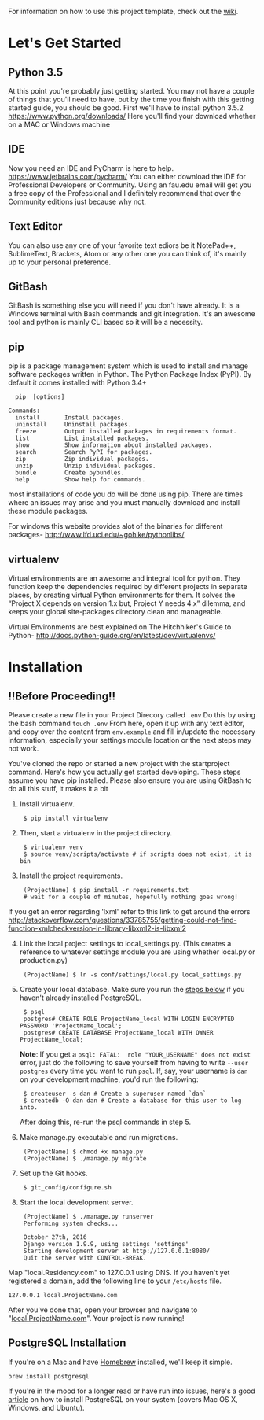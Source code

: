 For information on how to use this project template, check out the [wiki](https://github.com/lionheart/django-template/wiki/Django-1.9).

Let's Get Started
=================

## Python 3.5
At this point you're probably just getting started. You may not have a couple of things that you'll need to have, but by the time you finish with this getting started guide, 
you should be good. First we'll have to install python 3.5.2
https://www.python.org/downloads/
Here you'll find your download whether on a MAC or Windows machine

## IDE
Now you need an IDE and PyCharm is here to help.
https://www.jetbrains.com/pycharm/
You can either download the IDE for Professional Developers or Community. Using an fau.edu email will get you a free copy of the Professional and
I definitely recommend that over the Community editions just because why not.

## Text Editor
You can also use any one of your favorite text ediors be it NotePad++, SublimeText, Brackets, Atom or any other one you can think of, it's mainly
up to your personal preference.

## GitBash
GitBash is something else you will need if you don't have already. It is a Windows terminal with Bash commands and git integration. It's an awesome
tool and python is mainly CLI based so it will be a necessity.

## pip
pip is a package management system which is used to install and manage software packages written in Python. The Python Package Index (PyPI). By default it comes installed with Python 3.4+

```Usage:
  pip  [options]

Commands:
  install       Install packages.
  uninstall     Uninstall packages.
  freeze        Output installed packages in requirements format.
  list          List installed packages.
  show          Show information about installed packages.
  search        Search PyPI for packages.
  zip           Zip individual packages.
  unzip         Unzip individual packages.
  bundle        Create pybundles.
  help          Show help for commands.
  ```

most installations of code you do will be done using pip. There are times where an issues may arise and you must manually download and install these module packages.

For windows this website provides alot of the binaries for different packages-
http://www.lfd.uci.edu/~gohlke/pythonlibs/

## virtualenv
Virtual environments are an awesome and integral tool for python. They function keep the dependencies required by different projects in separate places, by creating virtual Python environments for them.  It solves the “Project X depends on version 1.x but, Project Y needs 4.x” dilemma, and keeps your global site-packages directory clean and manageable.

Virtual Environments are best explained on The Hitchhiker's Guide to Python-
http://docs.python-guide.org/en/latest/dev/virtualenvs/


Installation
============

## !!Before Proceeding!!
Please create a new file in your Project Direcory called
`.env`
Do this by using the bash command
`touch .env`
From here, open it up with any text editor, and copy over the content from `env.example`
and fill in/update the necessary information, especially your settings module location
or the next steps may not work.

You've cloned the repo or started a new project with the startproject command. Here's how you actually get started developing. These steps assume you have pip installed. Please also ensure you are using GitBash to do all this stuff, it makes it a bit

1. Install virtualenv.

        $ pip install virtualenv

2. Then, start a virtualenv in the project directory.

        $ virtualenv venv
        $ source venv/scripts/activate # if scripts does not exist, it is bin

3. Install the project requirements.

        (ProjectName) $ pip install -r requirements.txt
        # wait for a couple of minutes, hopefully nothing goes wrong!

If you get an error regarding 'lxml' refer to this link to get around the errors
http://stackoverflow.com/questions/33785755/getting-could-not-find-function-xmlcheckversion-in-library-libxml2-is-libxml2

4. Link the local project settings to local_settings.py. (This creates a reference to whatever settings module you are using whether local.py or production.py)

        (ProjectName) $ ln -s conf/settings/local.py local_settings.py

5. Create your local database. Make sure you run the [steps below](#postgresql-installation) if you haven't already installed PostgreSQL.

        $ psql
        postgres# CREATE ROLE ProjectName_local WITH LOGIN ENCRYPTED PASSWORD 'ProjectName_local';
        postgres# CREATE DATABASE ProjectName_local WITH OWNER ProjectName_local;

    **Note**: If you get a `psql: FATAL:  role "YOUR_USERNAME" does not exist` error, just do the following to save yourself from having to write `--user postgres` every time you want to run `psql`. If, say, your username is `dan` on your development machine, you'd run the following:

        $ createuser -s dan # Create a superuser named `dan`
        $ createdb -O dan dan # Create a database for this user to log into.

    After doing this, re-run the psql commands in step 5.

6. Make manage.py executable and run migrations.

        (ProjectName) $ chmod +x manage.py
        (ProjectName) $ ./manage.py migrate

7. Set up the Git hooks.

        $ git_config/configure.sh

8. Start the local development server.

        (ProjectName) $ ./manage.py runserver
        Performing system checks...

        October 27th, 2016
        Django version 1.9.9, using settings 'settings'
        Starting development server at http://127.0.0.1:8080/
        Quit the server with CONTROL-BREAK.

Map "local.Residency.com" to 127.0.0.1 using DNS. If you haven't yet registered a domain, add the following line to your `/etc/hosts` file.

    127.0.0.1 local.ProjectName.com

After you've done that, open your browser and navigate to "[local.ProjectName.com](http://local.ProjectName.com)". Your project is now running!

PostgreSQL Installation
-----------------------

If you're on a Mac and have [Homebrew](https://github.com/homebrew/homebrew) installed, we'll keep it simple.

    brew install postgresql

If you're in the mood for a longer read or have run into issues, here's a good [article](https://www.codefellows.org/blog/three-battle-tested-ways-to-install-postgresql) on how to install PostgreSQL on your system (covers Mac OS X, Windows, and Ubuntu).
